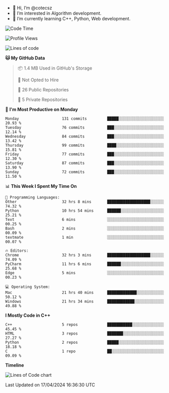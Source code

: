 - 👋 Hi, I’m @cotecsz
- 👀 I’m interested in Algorithm development.
- 🌱 I’m currently learning C++, Python, Web development.

<!---
cotecsz/cotecsz is a ✨ special ✨ repository because its `README.md` (this file) appears on your GitHub profile.
You can click the Preview link to take a look at your changes.
--->

<!--START_SECTION:waka-->
![Code Time](http://img.shields.io/badge/Code%20Time-860%20hrs%2014%20mins-blue)

![Profile Views](http://img.shields.io/badge/Profile%20Views-0-blue)

![Lines of code](https://img.shields.io/badge/From%20Hello%20World%20I%27ve%20Written-1.2%20million%20lines%20of%20code-blue)

**🐱 My GitHub Data** 

> 📦 1.4 MB Used in GitHub's Storage 
 > 
> 🚫 Not Opted to Hire
 > 
> 📜 26 Public Repositories 
 > 
> 🔑 5 Private Repositories 
 > 
📅 **I'm Most Productive on Monday** 

```text
Monday                   131 commits         █████░░░░░░░░░░░░░░░░░░░░   20.93 % 
Tuesday                  76 commits          ███░░░░░░░░░░░░░░░░░░░░░░   12.14 % 
Wednesday                84 commits          ███░░░░░░░░░░░░░░░░░░░░░░   13.42 % 
Thursday                 99 commits          ████░░░░░░░░░░░░░░░░░░░░░   15.81 % 
Friday                   77 commits          ███░░░░░░░░░░░░░░░░░░░░░░   12.30 % 
Saturday                 87 commits          ███░░░░░░░░░░░░░░░░░░░░░░   13.90 % 
Sunday                   72 commits          ███░░░░░░░░░░░░░░░░░░░░░░   11.50 % 
```


📊 **This Week I Spent My Time On** 

```text
💬 Programming Languages: 
Other                    32 hrs 8 mins       ███████████████████░░░░░░   74.32 % 
Python                   10 hrs 54 mins      ██████░░░░░░░░░░░░░░░░░░░   25.21 % 
Text                     6 mins              ░░░░░░░░░░░░░░░░░░░░░░░░░   00.25 % 
Bash                     2 mins              ░░░░░░░░░░░░░░░░░░░░░░░░░   00.09 % 
textmate                 1 min               ░░░░░░░░░░░░░░░░░░░░░░░░░   00.07 % 

🔥 Editors: 
Chrome                   32 hrs 3 mins       ███████████████████░░░░░░   74.09 % 
PyCharm                  11 hrs 6 mins       ██████░░░░░░░░░░░░░░░░░░░   25.68 % 
Edge                     5 mins              ░░░░░░░░░░░░░░░░░░░░░░░░░   00.23 % 

💻 Operating System: 
Mac                      21 hrs 40 mins      █████████████░░░░░░░░░░░░   50.12 % 
Windows                  21 hrs 34 mins      ████████████░░░░░░░░░░░░░   49.88 % 
```

**I Mostly Code in C++** 

```text
C++                      5 repos             ███████████░░░░░░░░░░░░░░   45.45 % 
HTML                     3 repos             ███████░░░░░░░░░░░░░░░░░░   27.27 % 
Python                   2 repos             █████░░░░░░░░░░░░░░░░░░░░   18.18 % 
C                        1 repo              ██░░░░░░░░░░░░░░░░░░░░░░░   09.09 % 
```



**Timeline**

![Lines of Code chart](https://raw.githubusercontent.com/cotecsz/cotecsz/master/assets/bar_graph.png)


 Last Updated on 17/04/2024 16:36:30 UTC
<!--END_SECTION:waka-->
